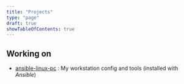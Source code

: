 ```yaml
---
title: "Projects"
type: "page"
draft: true
showTableOfContents: true
---
```


## Working on

* [ansible-linux-pc]() : My workstation config and tools (installed with *Ansible*)
